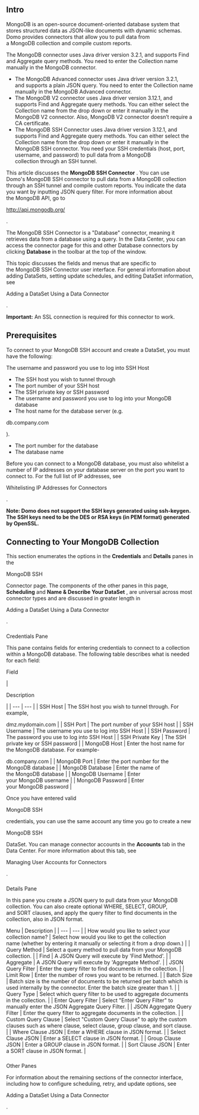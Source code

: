 

Intro
-------

MongoDB is an open-source document-oriented database system that stores structured data as JSON-like documents with dynamic schemas. Domo provides connectors that allow you to pull data from a MongoDB collection and compile custom reports.

 The MongoDB connector uses Java driver version 3.2.1, and supports Find and Aggregate query methods. You need to enter the Collection name manually in the MongoDB connector.
* The MongoDB Advanced connector uses Java driver version 3.2.1, and supports a plain JSON query. You need to enter the Collection name manually in the MongoDB Advanced connector.
* The MongoDB V2 connector uses Java driver version 3.12.1, and supports Find and Aggregate query methods. You can either select the Collection name from the drop down or enter it manually in the MongoDB V2 connector. Also, MongoDB V2 connector doesn’t require a CA certificate.
* The MongoDB SSH Connector uses Java driver version 3.12.1, and supports Find and Aggregate query methods. You can either select the Collection name from the drop down or enter it manually in the MongoDB SSH connector. You need your SSH credentials (host, port, username, and password) to pull data from a MongoDB collection through an SSH tunnel.

This article discusses the
 **MongoDB SSH Connector**
 . You can use Domo's MongoDB SSH connector to pull data from a MongoDB collection through an SSH tunnel and compile custom reports. You indicate the data you want by inputting JSON query filter. For more information about the MongoDB API, go to

http://api.mongodb.org/

.


 The MongoDB SSH Connector is a "Database" connector, meaning it retrieves data from a database using a query. In the Data Center, you can access the connector page for this and other Database connectors by clicking
 ****Database****
 in the toolbar at the top of the window.


 This topic discusses the fields and menus that are specific to the MongoDB SSH Connector user interface. For general information about adding DataSets, setting update schedules, and editing DataSet information, see

Adding a DataSet Using a Data Connector

.


**Important:**
 An SSL connection is required for this connector to work.


 Prerequisites
---------------

To connect to your MongoDB SSH account and create a DataSet, you must have the following:

 The username and password you use to log into SSH Host
* The SSH host you wish to tunnel through
* The port number of your SSH host
* The SSH private key or SSH password
* The username and password you use to log into your MongoDB database
* The host name for the database server (e.g.

db.company.com

).
* The port number for the database
* The database name

Before you can connect to a MongoDB database, you must also whitelist a number of IP addresses on your database server on the port you want to connect to. For the full list of IP addresses, see

Whitelisting IP Addresses for Connectors

.


**Note: Domo does not support the SSH keys generated using ssh-keygen. The SSH keys need to be the DES or RSA keys (in PEM format) generated by OpenSSL.**


 Connecting to Your MongoDB Collection
---------------------------------------


 This section enumerates the options in the
 **Credentials**
 and
 **Details**
 panes in the

MongoDB SSH

Connector page. The components of the other panes in this page,
 **Scheduling**
 and
 **Name & Describe Your DataSet**
 , are universal across most connector types and are discussed in greater length in

Adding a DataSet Using a Data Connector

.


###

Credentials Pane

This pane contains fields for entering credentials to connect to a collection within a MongoDB database. The following table describes what is needed for each field:

Field

|

Description

|
| --- | --- |
|
 SSH Host
  |
 The SSH host you wish to tunnel through. For example,

dmz.mydomain.com
  |
|
 SSH Port
  |
 The port number of your SSH host
  |
|
 SSH Username
  |
 The username you use to log into SSH Host
  |
|
 SSH Password
  |
 The password you use to log into SSH Host
  |
|
 SSH Private Key
  |
 The SSH private key or SSH password
  |
|
 MongoDB Host
  |
 Enter the host name for the MongoDB database. For example-

db.company.com
  |
|
 MongoDB Port
  |
 Enter the port number for the MongoDB database
  |
|
 MongoDB Database
  |
 Enter the name of the MongoDB database
  |
|
 MongoDB Username
  |
 Enter your MongoDB username
  |
|
 MongoDB Password
  |
 Enter your MongoDB password
  |


 Once you have entered valid

MongoDB SSH

credentials, you can use the same account any time you go to create a new

MongoDB SSH

DataSet. You can manage connector accounts in the
 **Accounts**
 tab in the Data Center. For more information about this tab, see

Managing User Accounts for Connectors

.


###
 Details Pane

In this pane you create a JSON query to pull data from your MongoDB collection. You can also create optional WHERE, SELECT, GROUP, and SORT clauses, and apply the query filter to find documents in the collection, also in JSON format.


 Menu
  |
 Description
  |
| --- | --- |
|
 How would you like to select your collection name?
  |
 Select how would you like to get the collection name (whether by entering it manually or selecting it from a drop down.)
  |
|
 Query Method
  |
 Select a query method to pull data from your MongoDB collection.
  |
|
 Find
  |
 A JSON Query will execute by 'Find Method'.
  |
|
 Aggregate
  |
 A JSON Query will execute by 'Aggregate Method'.
  |
|
 JSON Query Filter
  |
 Enter the query filter to find documents in the collection.
  |
|
 Limit Row
  |
 Enter the number of rows you want to be returned.
  |
|
 Batch Size
  |
 Batch size is the number of documents to be returned per batch which is used internally by the connector. Enter the batch size greater than 1.
  |
|
 Query Type
  |
 Select which query filter to be used to aggregate documents in the collection.
  |
|
 Enter Query Filter
  |
 Select "Enter Query Filter" to manually enter the JSON Aggregate Query Filter.
  |
|
 JSON Aggregate Query Filter
  |
 Enter the query filter to aggregate documents in the collection.
  |
|
 Custom Query Clause
  |
 Select "Custom Query Clause" to aply the custom clauses such as where clause, select clause, group clause, and sort clause.
  |
|
 Where Clause JSON
  |
 Enter a WHERE clause in JSON format.
  |
|
 Select Clause JSON
  |
 Enter a SELECT clause in JSON format.
  |
|
 Group Clause JSON
  |
 Enter a GROUP clause in JSON format.
  |
|
 Sort Clause JSON
  |
 Enter a SORT clause in JSON format.
  |


###
 Other Panes

For information about the remaining sections of the connector interface, including how to configure scheduling, retry, and update options, see

Adding a DataSet Using a Data Connector

.


